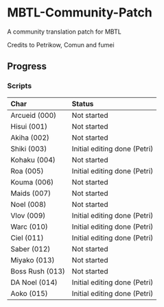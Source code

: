 # MBTL-Community-Patch
A community translation patch for MBTL

Credits to Petrikow, Comun and fumei

## Progress

### Scripts

| Char            | Status | 
| :-------------- |:---------------------------- | 
| Arcueid   (000) | Not started 				 |
| Hisui     (001) | Not started 				 |
| Akiha     (002) | Not started 				 |
| Shiki     (003) | Initial editing done (Petri) |
| Kohaku    (004) | Not started 				 |
| Roa       (005) | Initial editing done (Petri) |
| Kouma     (006) | Not started 				 |
| Maids     (007) | Not started 				 |
| Noel      (008) | Not started 				 |
| Vlov      (009) | Initial editing done (Petri) |
| Warc      (010) | Initial editing done (Petri) |
| Ciel      (011) | Initial editing done (Petri) |
| Saber     (012) | Not started 				 |
| Miyako    (013) | Not started 				 | 
| Boss Rush (013) | Not started 				 |
| DA Noel   (014) | Initial editing done (Petri) |
| Aoko      (015) | Initial editing done (Petri) |